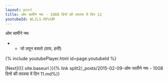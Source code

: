 ```yaml
---
layout: post
title: ओम चार्मीने नमः - 1008 दिनों की तपस्या में दिन 12
youtubeId: WLJLS-RPxUM
---
```

 
 
 ओम चार्मीने नमः  
 
 -  - जो लपून बसतो (वाघ, हत्ती) 
 
  
 
  
 
 
 
 
 
 


{% include youtubePlayer.html id=page.youtubeId %}
 
[Next]({{ site.baseurl }}{% link  split2/_posts/2015-02-09-ओम जातीने नमः - 1008 दिनों की तपस्या में दिन 11.md%})
 

